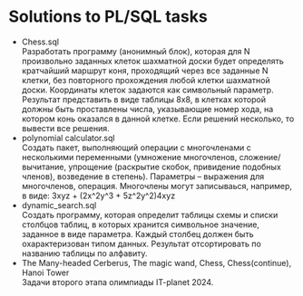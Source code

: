 # Solutions to PL/SQL tasks
- Chess.sql  
Разработать программу (анонимный блок), которая для N произвольно заданных клеток шахматной доски будет определять кратчайший маршрут коня, проходящий через все заданные N клетки,  без повторного прохождения любой клетки шахматной доски. Координаты клеток задаются как символьный параметр. Результат представить в виде таблицы 8х8, в клетках которой должны быть проставлены числа, указывающие номер хода, на котором конь оказался в данной клетке. Если решений несколько, то вывести все решения.
- polynomial calculator.sql  
Создать пакет, выполняющий операции с многочленами с несколькими переменными (умножение многочленов, сложение/вычитание, упрощение (раскрытие скобок, привидение подобных членов), возведение в степень). Параметры – выражения для многочленов, операция. Многочлены могут записываься, например, в виде:  3xyz + (2x^2y^3 + 5z^2y^2)4xyz
- dynamic_search.sql
<br>Создать программу, которая определит таблицы схемы и списки столбцов таблиц, в которых хранится символьное значение, заданное в виде параметра. Каждый столбец должен быть охарактеризован типом данных. Результат отсортировать по названию таблицы по алфавиту. 
- The Many-headed Cerberus, The magic wand, Chess, Chess(continue), Hanoi Tower
<br>Задачи второго этапа олимпиады IT-planet 2024.
